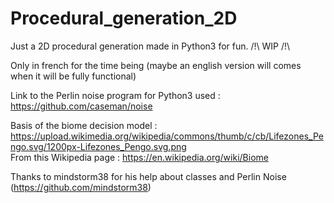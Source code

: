 # Procedural_generation_2D
Just a 2D procedural generation made in Python3 for fun. /!\ WIP  /!\

Only in french for the time being (maybe an english version will comes when it will be fully functional)

Link to the Perlin noise program for Python3 used :
https://github.com/caseman/noise

Basis of the biome decision model :
https://upload.wikimedia.org/wikipedia/commons/thumb/c/cb/Lifezones_Pengo.svg/1200px-Lifezones_Pengo.svg.png  
From this Wikipedia page :
https://en.wikipedia.org/wiki/Biome

Thanks to mindstorm38 for his help about classes and Perlin Noise (https://github.com/mindstorm38)
